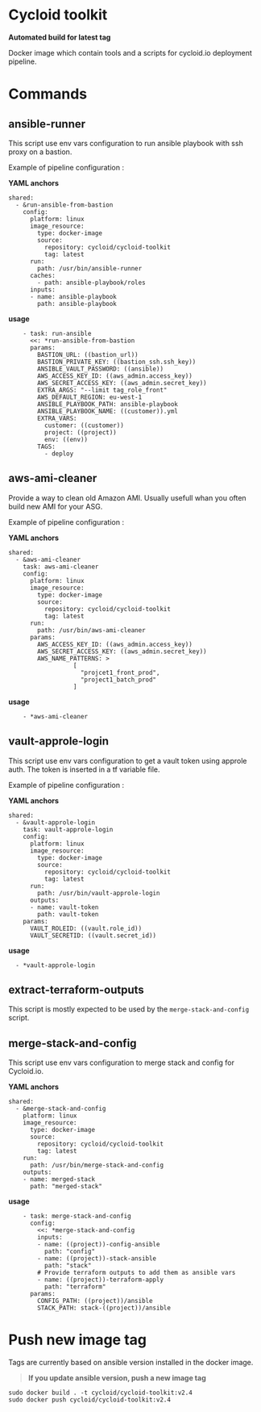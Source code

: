 # Cycloid toolkit

**Automated build for latest tag**

Docker image which contain tools and a scripts for cycloid.io deployment pipeline.

# Commands

## ansible-runner

This script use env vars configuration to run ansible playbook with ssh proxy on a bastion.

Example of pipeline configuration :

**YAML anchors**

```
shared:
  - &run-ansible-from-bastion
    config:
      platform: linux
      image_resource:
        type: docker-image
        source:
          repository: cycloid/cycloid-toolkit
          tag: latest
      run:
        path: /usr/bin/ansible-runner
      caches:
        - path: ansible-playbook/roles
      inputs:
      - name: ansible-playbook
        path: ansible-playbook
```

**usage**

```
    - task: run-ansible
      <<: *run-ansible-from-bastion
      params:
        BASTION_URL: ((bastion_url))
        BASTION_PRIVATE_KEY: ((bastion_ssh.ssh_key))
        ANSIBLE_VAULT_PASSWORD: ((ansible))
        AWS_ACCESS_KEY_ID: ((aws_admin.access_key))
        AWS_SECRET_ACCESS_KEY: ((aws_admin.secret_key))
        EXTRA_ARGS: "--limit tag_role_front"
        AWS_DEFAULT_REGION: eu-west-1
        ANSIBLE_PLAYBOOK_PATH: ansible-playbook
        ANSIBLE_PLAYBOOK_NAME: ((customer)).yml
        EXTRA_VARS:
          customer: ((customer))
          project: ((project))
          env: ((env))
        TAGS:
          - deploy
```

## aws-ami-cleaner

Provide a way to clean old Amazon AMI. Usually usefull whan you often build new AMI for your ASG.

Example of pipeline configuration :

**YAML anchors**

```
shared:
  - &aws-ami-cleaner
    task: aws-ami-cleaner
    config:
      platform: linux
      image_resource:
        type: docker-image
        source:
          repository: cycloid/cycloid-toolkit
          tag: latest
      run:
        path: /usr/bin/aws-ami-cleaner
      params:
        AWS_ACCESS_KEY_ID: ((aws_admin.access_key))
        AWS_SECRET_ACCESS_KEY: ((aws_admin.secret_key))
        AWS_NAME_PATTERNS: >
                  [
                    "projcet1_front_prod",
                    "project1_batch_prod"
                  ]
```

**usage**

```
    - *aws-ami-cleaner
```

## vault-approle-login

This script use env vars configuration to get a vault token using approle auth.
The token is inserted in a tf variable file.

Example of pipeline configuration :

**YAML anchors**

```
shared:
  - &vault-approle-login
    task: vault-approle-login
    config:
      platform: linux
      image_resource:
        type: docker-image
        source:
          repository: cycloid/cycloid-toolkit
          tag: latest
      run:
        path: /usr/bin/vault-approle-login
      outputs:
      - name: vault-token
        path: vault-token
    params:
      VAULT_ROLEID: ((vault.role_id))
      VAULT_SECRETID: ((vault.secret_id))
```

**usage**

```
  - *vault-approle-login
```

## extract-terraform-outputs

This script is mostly expected to be used by the `merge-stack-and-config` script.

## merge-stack-and-config

This script use env vars configuration to merge stack and config for Cycloid.io.

**YAML anchors**

```
shared:
  - &merge-stack-and-config
    platform: linux
    image_resource:
      type: docker-image
      source:
        repository: cycloid/cycloid-toolkit
        tag: latest
    run:
      path: /usr/bin/merge-stack-and-config
    outputs:
    - name: merged-stack
      path: "merged-stack"

```

**usage**

```
    - task: merge-stack-and-config
      config:
        <<: *merge-stack-and-config
        inputs:
        - name: ((project))-config-ansible
          path: "config"
        - name: ((project))-stack-ansible
          path: "stack"
        # Provide terraform outputs to add them as ansible vars
        - name: ((project))-terraform-apply
          path: "terraform"
      params:
        CONFIG_PATH: ((project))/ansible
        STACK_PATH: stack-((project))/ansible
```


# Push new image tag

Tags are currently based on ansible version installed in the docker image.

> **If you update ansible version, push a new image tag**

```
sudo docker build . -t cycloid/cycloid-toolkit:v2.4
sudo docker push cycloid/cycloid-toolkit:v2.4
```
